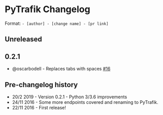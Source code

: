 # PyTrafik Changelog
Format: `- [author] - [change name] - [pr link]`

## Unreleased

## 0.2.1
- @oscarbodell - Replaces tabs with spaces [#16](https://github.com/axelniklasson/PyTrafik/pull/16)

## Pre-changelog history
* 20/2 2019  - Version 0.2.1 - Python 3/3.6 improvements
* 24/11 2016 - Some more endpoints covered and renaming to PyTrafik.
* 22/11 2016 - First release!